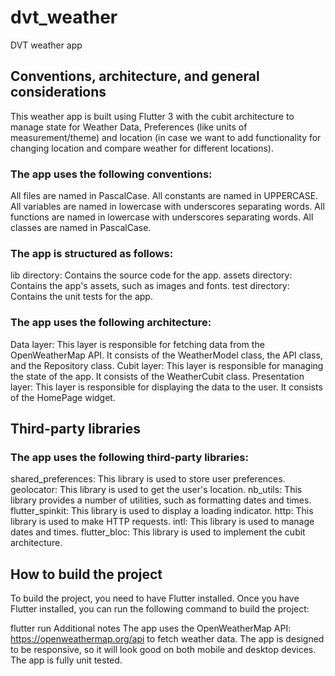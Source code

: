 # dvt_weather

DVT weather app

## Conventions, architecture, and general considerations
This weather app is built using Flutter 3 with the cubit architecture to manage state for Weather Data, Preferences (like units of measurement/theme) and location (in case we want to add functionality for changing location and compare weather for different locations).

### The app uses the following conventions:

All files are named in PascalCase.
All constants are named in UPPERCASE.
All variables are named in lowercase with underscores separating words.
All functions are named in lowercase with underscores separating words.
All classes are named in PascalCase.

### The app is structured as follows:

lib directory: Contains the source code for the app.
assets directory: Contains the app's assets, such as images and fonts.
test directory: Contains the unit tests for the app.

### The app uses the following architecture:

Data layer: This layer is responsible for fetching data from the OpenWeatherMap API. It consists of the WeatherModel class, the API class, and the Repository class.
Cubit layer: This layer is responsible for managing the state of the app. It consists of the WeatherCubit class.
Presentation layer: This layer is responsible for displaying the data to the user. It consists of the HomePage widget.

## Third-party libraries
### The app uses the following third-party libraries:

shared_preferences: This library is used to store user preferences.
geolocator: This library is used to get the user's location.
nb_utils: This library provides a number of utilities, such as formatting dates and times.
flutter_spinkit: This library is used to display a loading indicator.
http: This library is used to make HTTP requests.
intl: This library is used to manage dates and times.
flutter_bloc: This library is used to implement the cubit architecture.
## How to build the project
To build the project, you need to have Flutter installed. Once you have Flutter installed, you can run the following command to build the project:

flutter run
Additional notes
The app uses the OpenWeatherMap API: https://openweathermap.org/api to fetch weather data.
The app is designed to be responsive, so it will look good on both mobile and desktop devices.
The app is fully unit tested.

